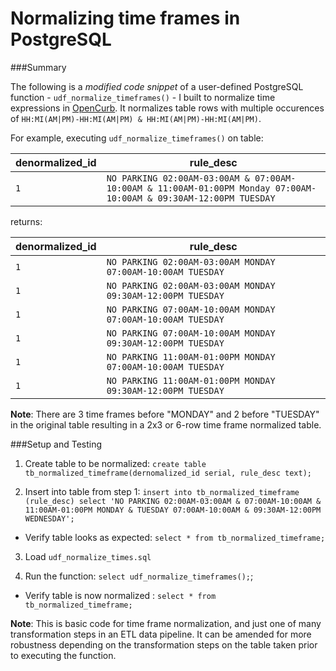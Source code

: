 # Normalizing time frames in PostgreSQL

###Summary

The following is a *modified code snippet* of a user-defined PostgreSQL function - `udf_normalize_timeframes()` - I built to normalize time expressions in [OpenCurb](http://www.opencurb.nyc). It normalizes table rows with multiple occurences of `HH:MI(AM|PM)-HH:MI(AM|PM) & HH:MI(AM|PM)-HH:MI(AM|PM)`.

For example, executing `udf_normalize_timeframes()` on table:

denormalized_id | rule_desc
------------ | -------------
`1` | `NO PARKING 02:00AM-03:00AM & 07:00AM-10:00AM & 11:00AM-01:00PM Monday 07:00AM-10:00AM & 09:30AM-12:00PM TUESDAY`

returns:

denormalized_id | rule_desc
------------ | -------------
`1`|`NO PARKING 02:00AM-03:00AM MONDAY 07:00AM-10:00AM TUESDAY`
`1`|`NO PARKING 02:00AM-03:00AM MONDAY 09:30AM-12:00PM TUESDAY`
`1`|`NO PARKING 07:00AM-10:00AM MONDAY 07:00AM-10:00AM TUESDAY`
`1`|`NO PARKING 07:00AM-10:00AM MONDAY 09:30AM-12:00PM TUESDAY`
`1`|`NO PARKING 11:00AM-01:00PM MONDAY 07:00AM-10:00AM TUESDAY`
`1`|`NO PARKING 11:00AM-01:00PM MONDAY 09:30AM-12:00PM TUESDAY`

**Note**: There are 3 time frames before "MONDAY" and 2 before "TUESDAY" in the original table resulting in a 2x3 or 6-row time frame normalized table.

###Setup and Testing

1. Create table to be normalized: `create table tb_normalized_timeframe(dernomalized_id serial, rule_desc text);`

2. Insert into table from step 1: `insert into tb_normalized_timeframe (rule_desc) select 'NO PARKING 02:00AM-03:00AM & 07:00AM-10:00AM & 11:00AM-01:00PM MONDAY & TUESDAY 07:00AM-10:00AM & 09:30AM-12:00PM WEDNESDAY';` 
 * Verify table looks as expected: `select * from tb_normalized_timeframe;`
 
3. Load `udf_normalize_times.sql`

4. Run the function: `select udf_normalize_timeframes();`;
 * Verify table is now normalized : `select * from tb_normalized_timeframe;`

**Note**: This is basic code for time frame normalization, and just one of many transformation steps in an ETL data pipeline. It can be amended for more robustness depending on the transformation steps on the table taken prior to executing the function.

